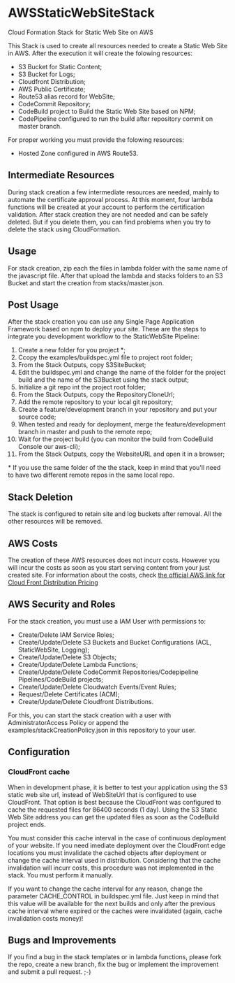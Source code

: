 # AWSStaticWebSiteStack
Cloud Formation Stack for Static Web Site on AWS

This Stack is used to create all resources needed to create a Static Web Site in AWS. After the execution it will create the folowing resources:
* S3 Bucket for Static Content;
* S3 Bucket for Logs;
* Cloudfront Distribution;
* AWS Public Certificate;
* Route53 alias record for WebSite;
* CodeCommit Repository;
* CodeBuild project to Build the Static Web Site based on NPM;
* CodePipeline configured to run the build after repository commit on master branch.

For proper working you must provide the folowing resources:
* Hosted Zone configured in AWS Route53.

## Intermediate Resources
During stack creation a few intermediate resources are needed, mainly to automate the certificate approval process. At this moment, four lambda functions will be created at your account to perform the certification validation. After stack creation they are not needed and can be safely deleted. But if you delete them, you can find problems when you try to delete the stack using CloudFormation.

## Usage
For stack creation, zip each the files in lambda folder with the same name of the javascript file. After that upload the lambda and stacks folders to an S3 Bucket and start the creation from stacks/master.json.

## Post Usage
After the stack creation you can use any Single Page Application Framework based on npm to deploy your site. These are the steps to integrate you development workflow to the StaticWebSite Pipeline:
1. Create a new folder for you project \*;
2. Ccopy the examples/buildspec.yml file to project root folder;
3. From the Stack Outputs, copy S3SiteBucket;
3. Edit the buildspec.yml and change the name of the folder for the project build and the name of the S3Bucket using the stack output;
4. Initialize a git repo int the project root folder;
5. From the Stack Outputs, copy the RepositoryCloneUrl;
6. Add the remote repository to your local git repository;
7. Create a feature/development branch in your repository and put your source code;
8. When tested and ready for deployment, merge the feature/development branch in master and push to the remote repo;
9. Wait for the project build (you can monitor the build from CodeBuild Console our aws-cli);
10. From the Stack Outputs, copy the WebsiteURL and open it in a browser;

\* If you use the same folder of the the stack, keep in mind that you'll need to have two different remote repos in the same local repo.

## Stack Deletion
The stack is configured to retain site and log buckets after removal. All the other resources will be removed.

## AWS Costs
The creation of these AWS resources does not incurr costs. However you will incur the costs as soon as you start serving content from your just created site. For information about the costs, check [the official AWS link for Cloud Front Distribution Pricing](https://docs.aws.amazon.com/AmazonCloudFront/latest/DeveloperGuide/CloudFrontPricing.html)

## AWS Security and Roles
For the stack creation, you must use a IAM User with permissions to:
* Create/Delete IAM Service Roles;
* Create/Update/Delete S3 Buckets and Bucket Configurations (ACL, StaticWebSite, Logging);
* Create/Update/Delete S3 Objects;
* Create/Update/Delete Lambda Functions;
* Create/Update/Delete CodeCommit Repositories/Codepipeline Pipelines/CodeBuild projects;
* Create/Update/Delete Cloudwatch Events/Event Rules;
* Request/Delete Certificates (ACM);
* Create/Update/Delete Cloudfront Distributions.

For this, you can start the stack creation with a user with AdministratorAccess Policy or append the examples/stackCreationPolicy.json in this repository to your user.

## Configuration
### CloudFront cache
When in development phase, it is better to test your application using the S3 static web site url, instead of WebSiteUrl that is configured to use CloudFront. That option is best because the CloudFront was configured to cache the requested files for 86400 seconds (1 day). Using the S3 Static Web Site address you can get the updated files as soon as the CodeBuild project ends.

You must consider this cache interval in the case of continuous deployment of your website. If you need imediate deployment over the CloudFront edge locations you must invalidate the cached objects after deployment or change the cache interval used in distribution. Considering that the cache invalidation will incurr costs, this procedure was not implemented in the stack. You must perform it manually.

If you want to change the cache interval for any reason, change the parameter CACHE_CONTROL in buildspec.yml file. Just keep in mind that this value will be available for the next builds and only after the previous cache interval where expired or the caches were invalidated (again, cache invalidation costs money)!

## Bugs and Improvements
If you find a bug in the stack templates or in lambda functions, please fork the repo, create a new branch, fix the bug or implement the improvement and submit a pull request. ;-)